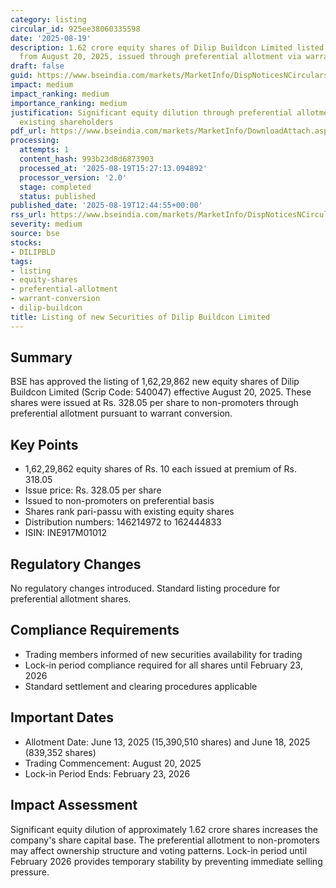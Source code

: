 ```yaml
---
category: listing
circular_id: 925ee38060335598
date: '2025-08-19'
description: 1.62 crore equity shares of Dilip Buildcon Limited listed for trading
  from August 20, 2025, issued through preferential allotment via warrant conversion.
draft: false
guid: https://www.bseindia.com/markets/MarketInfo/DispNoticesNCirculars.aspx?Noticeid={9EA40B56-BC4A-4CB8-BF6D-28E3DF9951D2}&noticeno=20250819-33&dt=08/19/2025&icount=33&totcount=52&flag=0
impact: medium
impact_ranking: medium
importance_ranking: medium
justification: Significant equity dilution through preferential allotment affecting
  existing shareholders
pdf_url: https://www.bseindia.com/markets/MarketInfo/DownloadAttach.aspx?id=20250819-33&attachedId=
processing:
  attempts: 1
  content_hash: 993b23d8d6873903
  processed_at: '2025-08-19T15:27:13.094892'
  processor_version: '2.0'
  stage: completed
  status: published
published_date: '2025-08-19T12:44:55+00:00'
rss_url: https://www.bseindia.com/markets/MarketInfo/DispNoticesNCirculars.aspx?Noticeid={9EA40B56-BC4A-4CB8-BF6D-28E3DF9951D2}&noticeno=20250819-33&dt=08/19/2025&icount=33&totcount=52&flag=0
severity: medium
source: bse
stocks:
- DILIPBLD
tags:
- listing
- equity-shares
- preferential-allotment
- warrant-conversion
- dilip-buildcon
title: Listing of new Securities of Dilip Buildcon Limited
---
```


## Summary

BSE has approved the listing of 1,62,29,862 new equity shares of Dilip Buildcon Limited (Scrip Code: 540047) effective August 20, 2025. These shares were issued at Rs. 328.05 per share to non-promoters through preferential allotment pursuant to warrant conversion.

## Key Points

- 1,62,29,862 equity shares of Rs. 10 each issued at premium of Rs. 318.05
- Issue price: Rs. 328.05 per share
- Issued to non-promoters on preferential basis
- Shares rank pari-passu with existing equity shares
- Distribution numbers: 146214972 to 162444833
- ISIN: INE917M01012

## Regulatory Changes

No regulatory changes introduced. Standard listing procedure for preferential allotment shares.

## Compliance Requirements

- Trading members informed of new securities availability for trading
- Lock-in period compliance required for all shares until February 23, 2026
- Standard settlement and clearing procedures applicable

## Important Dates

- Allotment Date: June 13, 2025 (15,390,510 shares) and June 18, 2025 (839,352 shares)
- Trading Commencement: August 20, 2025
- Lock-in Period Ends: February 23, 2026

## Impact Assessment

Significant equity dilution of approximately 1.62 crore shares increases the company's share capital base. The preferential allotment to non-promoters may affect ownership structure and voting patterns. Lock-in period until February 2026 provides temporary stability by preventing immediate selling pressure.